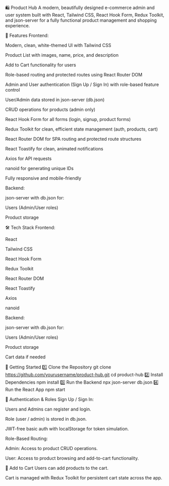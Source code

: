 🛍️ Product Hub
A modern, beautifully designed e-commerce admin and user system built with React, Tailwind CSS, React Hook Form, Redux Toolkit, and json-server for a fully functional product management and shopping experience.

🚀 Features
Frontend:

Modern, clean, white-themed UI with Tailwind CSS

Product List with images, name, price, and description

Add to Cart functionality for users

Role-based routing and protected routes using React Router DOM

Admin and User authentication (Sign Up / Sign In) with role-based feature control

User/Admin data stored in json-server (db.json)

CRUD operations for products (admin only)

React Hook Form for all forms (login, signup, product forms)

Redux Toolkit for clean, efficient state management (auth, products, cart)

React Router DOM for SPA routing and protected route structures

React Toastify for clean, animated notifications

Axios for API requests

nanoid for generating unique IDs

Fully responsive and mobile-friendly

Backend:

json-server with db.json for:

Users (Admin/User roles)

Product storage

🛠️ Tech Stack
Frontend:

React

Tailwind CSS

React Hook Form

Redux Toolkit

React Router DOM

React Toastify

Axios

nanoid

Backend:

json-server with db.json for:

Users (Admin/User roles)

Product storage

Cart data if needed


🚩 Getting Started
1️⃣ Clone the Repository
git clone https://github.com/yourusername/product-hub.git
cd product-hub
2️⃣ Install Dependencies
npm install
3️⃣ Run the Backend
npx json-server db.json 
4️⃣ Run the React App
npm start

🔑 Authentication & Roles
Sign Up / Sign In:

Users and Admins can register and login.

Role (user / admin) is stored in db.json.

JWT-free basic auth with localStorage for token simulation.

Role-Based Routing:

Admin: Access to product CRUD operations.

User: Access to product browsing and add-to-cart functionality.

🛒 Add to Cart
Users can add products to the cart.

Cart is managed with Redux Toolkit for persistent cart state across the app.

